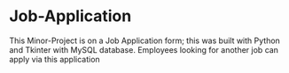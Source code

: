 # Job-Application
This Minor-Project is on a Job Application form; this was built with Python and Tkinter with MySQL database. Employees looking for another job can apply via this application
